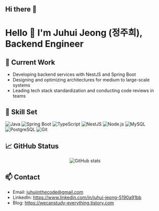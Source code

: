 ## Hi there 👋

<!--
**juhui-jeong/juhui-jeong** is a ✨ _special_ ✨ repository because its `README.md` (this file) appears on your GitHub profile.

Here are some ideas to get you started:

- 🔭 I’m currently working on ...
- 🌱 I’m currently learning ...
- 👯 I’m looking to collaborate on ...
- 🤔 I’m looking for help with ...
- 💬 Ask me about ...
- 📫 How to reach me: ...
- 😄 Pronouns: ...
- ⚡ Fun fact: ...
-->

# Hello 👋 I'm Juhui Jeong (정주희), Backend Engineer

## 🔭 Current Work
- Developing backend services with NestJS and Spring Boot
- Designing and optimizing architectures for medium to large-scale systems
- Leading tech stack standardization and conducting code reviews in teams

## 🌱 Skill Set
![Java](https://img.shields.io/badge/-Java-ED8B00?style=for-the-badge&logo=java&logoColor=white)
![Spring Boot](https://img.shields.io/badge/-SpringBoot-6DB33F?style=for-the-badge&logo=springboot)
![TypeScript](https://img.shields.io/badge/-TypeScript-3178C6?style=for-the-badge&logo=typescript)
![NestJS](https://img.shields.io/badge/-NestJS-E0234E?style=for-the-badge&logo=nestjs)
![Node.js](https://img.shields.io/badge/-Node.js-339933?style=for-the-badge&logo=node.js)
![MySQL](https://img.shields.io/badge/-MySQL-4479A1?style=for-the-badge&logo=mysql)
![PostgreSQL](https://img.shields.io/badge/-PostgreSQL-4169E1?style=for-the-badge&logo=postgresql)
![Git](https://img.shields.io/badge/-Git-F05032?style=for-the-badge&logo=git)

## 📈 GitHub Status
<p align="center">
  <img src="https://github-readme-stats.vercel.app/api?username=juhui-jeong&show_icons=true&theme=tokyonight" alt="GitHub stats" />
</p>

## 📫 Contact
- Email: juhuiinthecode@gmail.com
- LinkedIn: https://www.linkedin.com/in/juhui-jeong-5190a91bb
- Blog: https://wecanstudy-everything.tistory.com
